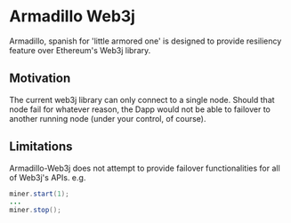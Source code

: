 # Armadillo Web3j
Armadillo, spanish for 'little armored one' is designed to provide resiliency feature 
over Ethereum's Web3j library. 

## Motivation
The current web3j library can only connect to a single node. Should that node fail for whatever
reason, the Dapp would not be able to failover to another running node (under your control, of course).

## Limitations
Armadillo-Web3j does not attempt to provide failover functionalities for all of Web3j's APIs. e.g. 

```java
miner.start(1);
...
miner.stop();
```

